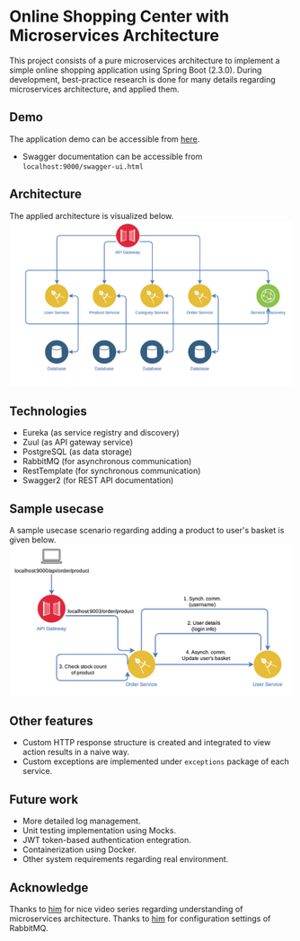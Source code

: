 # Online Shopping Center with Microservices Architecture
This project consists of a pure microservices architecture to implement a simple online shopping application using Spring Boot (2.3.0). During development, best-practice research is done for many details regarding microservices architecture, and applied them.

## Demo
The application demo can be accessible from [here]().
- Swagger documentation can be accessible from `localhost:9000/swagger-ui.html`

## Architecture
The applied architecture is visualized below.
![Alt text](docs/resources/architecture.png?raw=true "architecture")

## Technologies
- Eureka (as service registry and discovery)
- Zuul (as API gateway service)
- PostgreSQL (as data storage)
- RabbitMQ (for asynchronous communication)
- RestTemplate (for synchronous communication)
- Swagger2 (for REST API documentation)

## Sample usecase
A sample usecase scenario regarding adding a product to user's basket is given below.
![Alt text](docs/resources/usecase-add-product.png?raw=true "usecase-add-product")

## Other features
- Custom HTTP response structure is created and integrated to view action results in a naive way.
- Custom exceptions are implemented under `exceptions` package of each service.

## Future work
- More detailed log management.
- Unit testing implementation using Mocks.
- JWT token-based authentication entegration.
- Containerization using Docker.
- Other system requirements regarding real environment.

## Acknowledge
Thanks to [him](https://www.youtube.com/watch?v=y8IQb4ofjDo) for nice video series regarding understanding of microservices architecture.
Thanks to [him](https://github.com/DogukanZengin/SimpleMicroServiceArch) for configuration settings of RabbitMQ.

